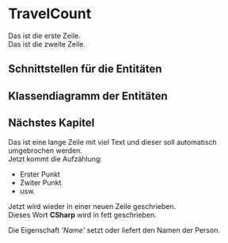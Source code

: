 # TravelCount

Das ist die erste Zeile.  
Das ist die zweite Zeile.  
## Schnittstellen für die Entitäten

## Klassendiagramm der Entitäten

## Nächstes Kapitel
Das ist eine lange Zeile mit viel Text und dieser soll automatisch umgebrochen werden.  
Jetzt kommt die Aufzählung:  
+ Erster Punkt
+ Zwiter Punkt
+ usw.  

Jetzt wird wieder in einer neuen Zeile geschrieben.  
Dieses Wort **CSharp** wird in fett geschrieben.  

Die Eigenschaft *'Name'* setzt oder liefert den Namen der Person. 
